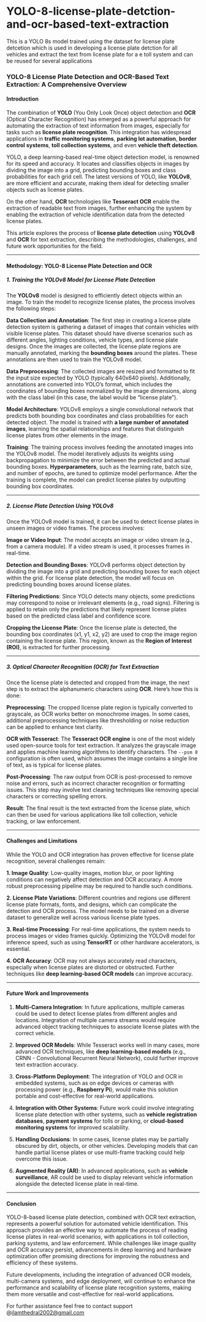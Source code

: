 # YOLO-8-license-plate-detction-and-ocr-based-text-extraction
This is a YOLO 8s model trained using the dataset for license plate detcetion which is used in developing a license plate detction for all vehicles and extract the text from license plate for a e toll system and can be reused for several applications

### YOLO-8 License Plate Detection and OCR-Based Text Extraction: A Comprehensive Overview

#### **Introduction**

The combination of **YOLO** (You Only Look Once) object detection and **OCR** (Optical Character Recognition) has emerged as a powerful approach for automating the extraction of text information from images, especially for tasks such as **license plate recognition**. This integration has widespread applications in **traffic monitoring systems**, **parking lot automation**, **border control systems**, **toll collection systems**, and even **vehicle theft detection**.

YOLO, a deep learning-based real-time object detection model, is renowned for its speed and accuracy. It locates and classifies objects in images by dividing the image into a grid, predicting bounding boxes and class probabilities for each grid cell. The latest versions of YOLO, like **YOLOv8**, are more efficient and accurate, making them ideal for detecting smaller objects such as license plates. 

On the other hand, **OCR** technologies like **Tesseract OCR** enable the extraction of readable text from images, further enhancing the system by enabling the extraction of vehicle identification data from the detected license plates.

This article explores the process of **license plate detection** using **YOLOv8** and **OCR** for text extraction, describing the methodologies, challenges, and future work opportunities for the field.

---

#### **Methodology: YOLO-8 License Plate Detection and OCR**

##### **1. Training the YOLOv8 Model for License Plate Detection**

The **YOLOv8** model is designed to efficiently detect objects within an image. To train the model to recognize license plates, the process involves the following steps:

**Data Collection and Annotation**: The first step in creating a license plate detection system is gathering a dataset of images that contain vehicles with visible license plates. This dataset should have diverse scenarios such as different angles, lighting conditions, vehicle types, and license plate designs. Once the images are collected, the license plate regions are manually annotated, marking the **bounding boxes** around the plates. These annotations are then used to train the YOLOv8 model.

**Data Preprocessing**: The collected images are resized and formatted to fit the input size expected by YOLO (typically 640x640 pixels). Additionally, annotations are converted into YOLO’s format, which includes the coordinates of bounding boxes normalized by the image dimensions, along with the class label (in this case, the label would be “license plate”).

**Model Architecture**: YOLOv8 employs a single convolutional network that predicts both bounding box coordinates and class probabilities for each detected object. The model is trained with **a large number of annotated images**, learning the spatial relationships and features that distinguish license plates from other elements in the image.

**Training**: The training process involves feeding the annotated images into the YOLOv8 model. The model iteratively adjusts its weights using backpropagation to minimize the error between the predicted and actual bounding boxes. **Hyperparameters**, such as the learning rate, batch size, and number of epochs, are tuned to optimize model performance. After the training is complete, the model can predict license plates by outputting bounding box coordinates.

---

##### **2. License Plate Detection Using YOLOv8**

Once the YOLOv8 model is trained, it can be used to detect license plates in unseen images or video frames. The process involves:

**Image or Video Input**: The model accepts an image or video stream (e.g., from a camera module). If a video stream is used, it processes frames in real-time.

**Detection and Bounding Boxes**: YOLOv8 performs object detection by dividing the image into a grid and predicting bounding boxes for each object within the grid. For license plate detection, the model will focus on predicting bounding boxes around license plates.

**Filtering Predictions**: Since YOLO detects many objects, some predictions may correspond to noise or irrelevant elements (e.g., road signs). Filtering is applied to retain only the predictions that likely represent license plates based on the predicted class label and confidence score.

**Cropping the License Plate**: Once the license plate is detected, the bounding box coordinates (x1, y1, x2, y2) are used to crop the image region containing the license plate. This region, known as the **Region of Interest (ROI)**, is extracted for further processing.

---

##### **3. Optical Character Recognition (OCR) for Text Extraction**

Once the license plate is detected and cropped from the image, the next step is to extract the alphanumeric characters using **OCR**. Here’s how this is done:

**Preprocessing**: The cropped license plate region is typically converted to grayscale, as OCR works better on monochrome images. In some cases, additional preprocessing techniques like thresholding or noise reduction can be applied to enhance text clarity.

**OCR with Tesseract**: The **Tesseract OCR engine** is one of the most widely used open-source tools for text extraction. It analyzes the grayscale image and applies machine learning algorithms to identify characters. The `--psm 8` configuration is often used, which assumes the image contains a single line of text, as is typical for license plates.

**Post-Processing**: The raw output from OCR is post-processed to remove noise and errors, such as incorrect character recognition or formatting issues. This step may involve text cleaning techniques like removing special characters or correcting spelling errors.

**Result**: The final result is the text extracted from the license plate, which can then be used for various applications like toll collection, vehicle tracking, or law enforcement.

---

#### **Challenges and Limitations**

While the YOLO and OCR integration has proven effective for license plate recognition, several challenges remain:

**1. Image Quality**: Low-quality images, motion blur, or poor lighting conditions can negatively affect detection and OCR accuracy. A more robust preprocessing pipeline may be required to handle such conditions.

**2. License Plate Variations**: Different countries and regions use different license plate formats, fonts, and designs, which can complicate the detection and OCR process. The model needs to be trained on a diverse dataset to generalize well across various license plate types.

**3. Real-time Processing**: For real-time applications, the system needs to process images or video frames quickly. Optimizing the YOLOv8 model for inference speed, such as using **TensorRT** or other hardware accelerators, is essential.

**4. OCR Accuracy**: OCR may not always accurately read characters, especially when license plates are distorted or obstructed. Further techniques like **deep learning-based OCR models** can improve accuracy.

---

#### **Future Work and Improvements**

1. **Multi-Camera Integration**: In future applications, multiple cameras could be used to detect license plates from different angles and locations. Integration of multiple camera streams would require advanced object tracking techniques to associate license plates with the correct vehicle.

2. **Improved OCR Models**: While Tesseract works well in many cases, more advanced OCR techniques, like **deep learning-based models** (e.g., CRNN - Convolutional Recurrent Neural Network), could further improve text extraction accuracy.

3. **Cross-Platform Deployment**: The integration of YOLO and OCR in embedded systems, such as on edge devices or cameras with processing power (e.g., **Raspberry Pi**), would make this solution portable and cost-effective for real-world applications.

4. **Integration with Other Systems**: Future work could involve integrating license plate detection with other systems, such as **vehicle registration databases**, **payment systems** for tolls or parking, or **cloud-based monitoring systems** for improved scalability.

5. **Handling Occlusions**: In some cases, license plates may be partially obscured by dirt, objects, or other vehicles. Developing models that can handle partial license plates or use multi-frame tracking could help overcome this issue.

6. **Augmented Reality (AR)**: In advanced applications, such as **vehicle surveillance**, AR could be used to display relevant vehicle information alongside the detected license plate in real-time.

---

#### **Conclusion**

YOLO-8-based license plate detection, combined with OCR text extraction, represents a powerful solution for automated vehicle identification. This approach provides an effective way to automate the process of reading license plates in real-world scenarios, with applications in toll collection, parking systems, and law enforcement. While challenges like image quality and OCR accuracy persist, advancements in deep learning and hardware optimization offer promising directions for improving the robustness and efficiency of these systems.

Future developments, including the integration of advanced OCR models, multi-camera systems, and edge deployment, will continue to enhance the performance and scalability of license plate recognition systems, making them more versatile and cost-effective for real-world applications.

For further assistance feel free to contact support @ilamthedral2002@gmail.com
